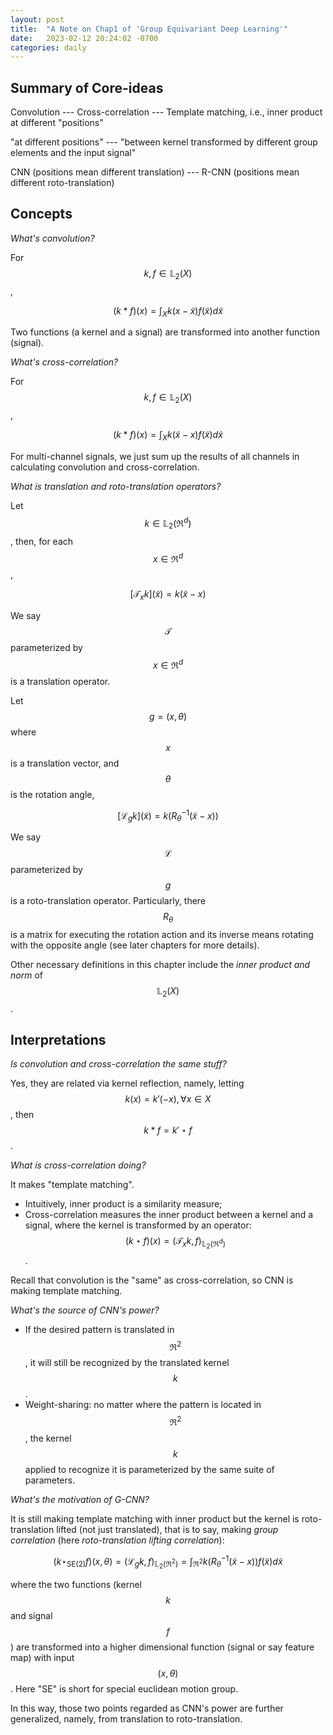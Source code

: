 ```yaml
---
layout: post
title:  "A Note on Chap1 of 'Group Equivariant Deep Learning'"
date:   2023-02-12 20:24:02 -0700
categories: daily
---
```


## Summary of Core-ideas

Convolution --- Cross-correlation --- Template matching, i.e., inner product at different "positions"

"at different positions" --- "between kernel transformed by different group elements and the input signal"

CNN (positions mean different translation) --- R-CNN (positions mean different roto-translation)

## Concepts

*What's convolution?*

For $$k,f\in\mathbb{L}_{2}(X)$$,

$$
(k\ast f)(x)=\int_{X} k(x-\tilde{x})f(\tilde{x})d\tilde{x}
$$

Two functions (a kernel and a signal) are transformed into another function (signal).

*What's cross-correlation?*

For $$k,f\in\mathbb{L}_{2}(X)$$,

$$
(k\ast f)(x)=\int_{X} k(\tilde{x}-x)f(\tilde{x})d\tilde{x}
$$

For multi-channel signals, we just sum up the results of all channels in calculating convolution and cross-correlation.

*What is translation and roto-translation operators?*

Let $$k\in\mathbb{L}_{2}(\Re^d)$$, then, for each $$x\in\Re^d$$,

$$
[\mathcal{T}_{x}k](\tilde{x})=k(\tilde{x}-x)
$$

We say $$\mathcal{T}$$ parameterized by $$x\in\Re^d$$ is a translation operator.

Let $$g=(x,\theta)$$ where $$x$$ is a translation vector, and $$\theta$$ is the rotation angle,

$$
[\mathcal{L}_{g}k](\tilde{x})=k(R_{\theta}^{-1}(\tilde{x}-x))
$$

We say $$\mathcal{L}$$ parameterized by $$g$$ is a roto-translation operator. Particularly, there $$R_{\theta}$$ is a matrix for executing the rotation action and its inverse means rotating with the opposite angle (see later chapters for more details).

Other necessary definitions in this chapter include the *inner product and norm* of $$\mathbb{L}_{2}(X)$$.

## Interpretations

*Is convolution and cross-correlation the same stuff?*

Yes, they are related via kernel reflection, namely, letting $$k(x)=k'(-x),\forall x\in X$$, then $$k\ast f=k'\star f$$.

*What is cross-correlation doing?*

It makes "template matching".
  - Intuitively, inner product is a similarity measure;
  - Cross-correlation measures the inner product between a kernel and a signal, where the kernel is transformed by an operator: $$(k\star f)(x)=(\mathcal{T}_{x}k,f)_{\mathbb{L}_{2}(\Re^d)}$$.

Recall that convolution is the "same" as cross-correlation, so CNN is making template matching.

*What's the source of CNN's power?*

- If the desired pattern is translated in $$\Re^2$$, it will still be recognized by the translated kernel $$k$$.
- Weight-sharing: no matter where the pattern is located in $$\Re^2$$, the kernel $$k$$ applied to recognize it is parameterized by the same suite of parameters.

*What's the motivation of G-CNN?*

It is still making template matching with inner product but the kernel is roto-translation lifted (not just translated), that is to say, making *group correlation* (here *roto-translation lifting correlation*):

$$
(k\star_{\text{SE(2)}}f)(x,\theta)=(\mathcal{L}_{g}k,f)_{\mathbb{L}_{2}(\Re^2)}=\int_{\Re^2}k(R_{\theta}^{-1}(\tilde{x}-x))f(\tilde{x})d\tilde{x}
$$

where the two functions (kernel $$k$$ and signal $$f$$) are transformed into a higher dimensional function (signal or say feature map) with input $$(x,\theta)$$. Here "SE" is short for special euclidean motion group.

In this way, those two points regarded as CNN's power are further generalized, namely, from translation to roto-translation.